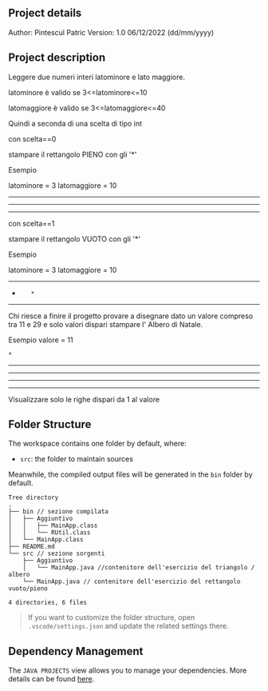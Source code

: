 ## Project details

Author: Pintescul Patric
Version: 1.0 06/12/2022 (dd/mm/yyyy)

## Project description
Leggere due numeri interi latominore e lato maggiore.

latominore è valido se 3<=latominore<=10

latomaggiore è valido se 3<=latomaggiore<=40

Quindi a seconda di una scelta di tipo int

con scelta==0       

stampare il rettangolo PIENO con gli '*'

Esempio

latominore = 3
latomaggiore = 10

**********
**********
**********

con scelta==1   

stampare il rettangolo VUOTO con gli '*'

Esempio

latominore = 3
latomaggiore = 10

**********
*        *
**********


Chi riesce a finire il progetto provare a disegnare dato un valore compreso tra 11 e 29  e solo valori dispari stampare l' Albero di Natale.


Esempio valore = 11

    *
   ***
  *****
 *******
*********

Visualizzare solo le righe dispari da 1 al valore

## Folder Structure

The workspace contains one folder by default, where:

- `src`: the folder to maintain sources

Meanwhile, the compiled output files will be generated in the `bin` folder by default.

```
Tree directory 
.
├── bin // sezione compilata
│   ├── Aggiuntivo
│   │   ├── MainApp.class
│   │   └── RUtil.class
│   └── MainApp.class
├── README.md
└── src // sezione sorgenti
    ├── Aggiuntivo
    │   └── MainApp.java //contenitore dell'esercizio del triangolo / albero
    └── MainApp.java // contenitore dell'esercizio del rettangolo vuoto/pieno

4 directories, 6 files
```

> If you want to customize the folder structure, open `.vscode/settings.json` and update the related settings there.

## Dependency Management

The `JAVA PROJECTS` view allows you to manage your dependencies. More details can be found [here](https://github.com/microsoft/vscode-java-dependency#manage-dependencies).

